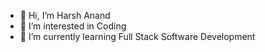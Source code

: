 - 👋 Hi, I’m Harsh Anand
- 👀 I’m interested in Coding
- 🌱 I’m currently learning Full Stack Software Development


<!---
Harsh1518/Harsh1518 is a ✨ special ✨ repository because its `README.md` (this file) appears on your GitHub profile.
You can click the Preview link to take a look at your changes.
--->
